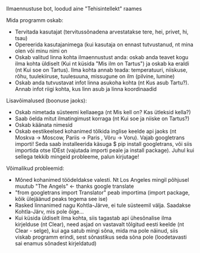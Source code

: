 Ilmaennustuse bot, loodud aine "Tehisintellekt" raames

Mida programm oskab:
* Tervitada kasutajat (tervitussõnadena arvestatakse tere, hei, privet, hi, tsau)
* Opereerida kasutajanimega (kui kasutaja on ennast tutvustanud, nt mina olen <nimi> või minu nimi on <nimi>
* Oskab valitud linna kohta ilmaennustust anda: oskab anda teavet kogu ilma kohta üldiselt (Kui nt küsida "Mis ilm on Tartus") ja oskab ka eraldi (nt Kui soe on Tartus). Ilma kohta annab teada: temperatuuri, niiskuse, rõhu, tuulekiiruse, tuulesuuna, missugune on ilm (pilvine, lumine)
* Oskab anda tutvustavat infot linna asukoha kohta (nt Kus asub Tartu?). Annab infot riigi kohta, kus linn asub ja linna koordinaadid

Lisavõimalused (boonuse jaoks):
* Oskab nimetada süsteemi kellaaega (nt Mis kell on? Kas ütleksid kella?)
* Saab öelda mitut ilmatingimust korraga (nt Kui soe ja niiske on Tartus?)
* Oskab käänata nimesid
* Oskab eestikeelsed kohanimed tõlkida inglise keelde api jaoks (nt Moskva -> Moscow, Pariis -> Paris , Võru -> Voru). Vajab googletrans importi! Seda saab installeerida käsuga $ pip install googletrans, või siis importida otse IDEst (vajutada importi peale ja install package). Juhul kui sellega tekkib mingeid probleeme, palun kirjutage!

Võimalikud probleemid:
* Mõned kohanimed töödeldakse valesti. Nt Los Angeles mingil põhjusel muutub "The Angels" <- thanks google translate
* "from googletrans import Translator" peab importima (import package, kõik ülejäänud peaks tegema see ise)
* Rasked linnanimed nagu Kohtla-Järve, ei tule süsteemil välja. Saadakse Kohtla-Järv, mis pole õige...
* Kui küsida üldiselt ilma kohta, siis tagastab api ühesõnalise ilma kirjelduse (nt Clear), need asjad on vastavalt tõlgitud eesti keelde (nt Clear - selge), kui aga satub mingi sõna, mida ma pole näinud, siis viskab programm erindi, sest sõnastikus seda sõna pole (loodetavasti sai enamus sõnadest kirjeldatud)

